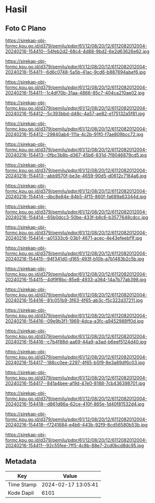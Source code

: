 # Hasil

## Foto C Plano

https://sirekap-obj-formc.kpu.go.id/d379/pemilu/pdpr/61/12/08/20/12/6112082012004-20240216-154410--54feb2d2-68c4-4d88-9bd2-6e2d63626e62.jpg

https://sirekap-obj-formc.kpu.go.id/d379/pemilu/pdpr/61/12/08/20/12/6112082012004-20240216-154411--6d6c0748-5a5b-41ac-9cd6-b887694abef6.jpg

https://sirekap-obj-formc.kpu.go.id/d379/pemilu/pdpr/61/12/08/20/12/6112082012004-20240216-154411--1c4df70b-31aa-4866-85c7-404ca210ae02.jpg

https://sirekap-obj-formc.kpu.go.id/d379/pemilu/pdpr/61/12/08/20/12/6112082012004-20240216-154412--5c393bbd-d48c-4a57-ae82-e175132a5f81.jpg

https://sirekap-obj-formc.kpu.go.id/d379/pemilu/pdpr/61/12/08/20/12/6112082012004-20240216-154412--29840ab4-111a-4c2b-91f0-f7ae809bcc72.jpg

https://sirekap-obj-formc.kpu.go.id/d379/pemilu/pdpr/61/12/08/20/12/6112082012004-20240216-154413--0fbc3b8b-d367-45b6-831d-7f8046879cd5.jpg

https://sirekap-obj-formc.kpu.go.id/d379/pemilu/pdpr/61/12/08/20/12/6112082012004-20240216-154413--abb9570f-be3e-4659-90d5-d0612c7164a6.jpg

https://sirekap-obj-formc.kpu.go.id/d379/pemilu/pdpr/61/12/08/20/12/6112082012004-20240216-154414--dbc8e84e-84b5-4f15-860f-fa689a63344d.jpg

https://sirekap-obj-formc.kpu.go.id/d379/pemilu/pdpr/61/12/08/20/12/6112082012004-20240216-154414--65b0dcc3-50be-433f-b8c6-b3577648cdcc.jpg

https://sirekap-obj-formc.kpu.go.id/d379/pemilu/pdpr/61/12/08/20/12/6112082012004-20240216-154414--a01333c6-03b1-4671-acec-4e43efeebf1f.jpg

https://sirekap-obj-formc.kpu.go.id/d379/pemilu/pdpr/61/12/08/20/12/6112082012004-20240216-154415--94f341d0-d165-493f-b10b-a7b1483b2c5b.jpg

https://sirekap-obj-formc.kpu.go.id/d379/pemilu/pdpr/61/12/08/20/12/6112082012004-20240216-154415--4df9f8bc-85e8-4933-a364-14a7b77ab398.jpg

https://sirekap-obj-formc.kpu.go.id/d379/pemilu/pdpr/61/12/08/20/12/6112082012004-20240216-154416--81c051b9-3f63-4f65-ab3c-f5c322d37211.jpg

https://sirekap-obj-formc.kpu.go.id/d379/pemilu/pdpr/61/12/08/20/12/6112082012004-20240216-154416--09e9b3f1-1969-4dca-a3fc-a9452988ff0d.jpg

https://sirekap-obj-formc.kpu.go.id/d379/pemilu/pdpr/61/12/08/20/12/6112082012004-20240216-154416--c7b4f88d-aa69-44a9-a3ad-b6eef5124d40.jpg

https://sirekap-obj-formc.kpu.go.id/d379/pemilu/pdpr/61/12/08/20/12/6112082012004-20240216-154417--188cc0ee-2297-4f65-b5f9-8e3a69df6c03.jpg

https://sirekap-obj-formc.kpu.go.id/d379/pemilu/pdpr/61/12/08/20/12/6112082012004-20240216-154417--841a4bee-af9d-47e0-8188-7cb436398701.jpg

https://sirekap-obj-formc.kpu.go.id/d379/pemilu/pdpr/61/12/08/20/12/6112082012004-20240216-154418--d861d86a-62ce-410f-865e-1d40f81532d4.jpg

https://sirekap-obj-formc.kpu.go.id/d379/pemilu/pdpr/61/12/08/20/12/6112082012004-20240216-154418--f7241684-e4b6-443b-92f9-8cd56580b53b.jpg

https://sirekap-obj-formc.kpu.go.id/d379/pemilu/pdpr/61/12/08/20/12/6112082012004-20240216-154411--92c55fee-7ff5-4c8b-88e7-2cd0bcd8dc95.jpg


## Metadata

| Key        | Value               |
| ---------- | ------------------- |
| Time Stamp | 2024-02-17 13:05:41 |
| Kode Dapil | 6101                |



